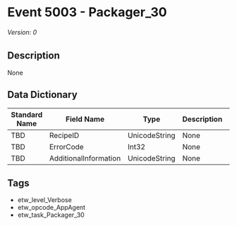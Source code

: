 # Event 5003 - Packager_30
###### Version: 0

## Description
None

## Data Dictionary
|Standard Name|Field Name|Type|Description|Sample Value|
|---|---|---|---|---|
|TBD|RecipeID|UnicodeString|None|`None`|
|TBD|ErrorCode|Int32|None|`None`|
|TBD|AdditionalInformation|UnicodeString|None|`None`|

## Tags
* etw_level_Verbose
* etw_opcode_AppAgent
* etw_task_Packager_30